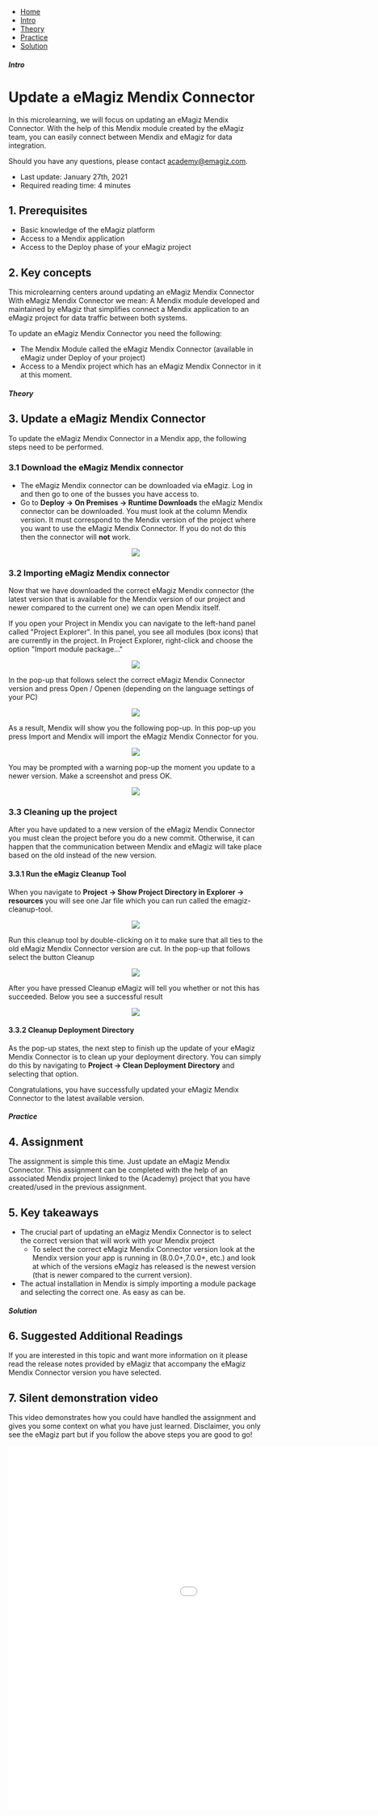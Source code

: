 <div class="ez-academy">
	<div class="ez-academy__body">
		<main class="micro-learning">
		<ul class="doc-nav">
			<li class="doc-nav__item"><a href="../../docs/microlearning/novice-mendix-connectivity-index" class="doc-nav__link">Home</a></li>
			<li class="doc-nav__item"><a href="#intro" class="doc-nav__link">Intro</a></li>
			<li class="doc-nav__item"><a href="#theory" class="doc-nav__link">Theory</a></li>
			<li class="doc-nav__item"><a href="#practice" class="doc-nav__link">Practice</a></li>
			<li class="doc-nav__item"><a href="#solution" class="doc-nav__link">Solution</a></li>
		</ul>

<div class="doc">

##### Intro

# Update a eMagiz Mendix Connector

In this microlearning, we will focus on updating an eMagiz Mendix Connector. 
With the help of this Mendix module created by the eMagiz team, you can easily connect between Mendix and eMagiz for data integration.

Should you have any questions, please contact academy@emagiz.com.

- Last update: January 27th, 2021
- Required reading time: 4 minutes

## 1. Prerequisites
- Basic knowledge of the eMagiz platform
- Access to a Mendix application
- Access to the Deploy phase of your eMagiz project

## 2. Key concepts
This microlearning centers around updating an eMagiz Mendix Connector
With eMagiz Mendix Connector we mean: A Mendix module developed and maintained by eMagiz that simplifies connect a Mendix application to an eMagiz project for data traffic between both systems.

To update an eMagiz Mendix Connector you need the following:

- The Mendix Module called the eMagiz Mendix Connector (available in eMagiz under Deploy of your project)
- Access to a Mendix project which has an eMagiz Mendix Connector in it at this moment.

##### Theory

## 3. Update a eMagiz Mendix Connector

To update the eMagiz Mendix Connector in a Mendix app, the following steps need to be performed.

### 3.1 Download the eMagiz Mendix connector
- The eMagiz Mendix connector can be downloaded via eMagiz. Log in and then go to one of the busses you have access to.    
- Go to **Deploy -> On Premises -> Runtime Downloads** the eMagiz Mendix connector can be downloaded. 
You must look at the column Mendix version. It must correspond to the Mendix version of the project where you want to use the eMagiz Mendix Connector. 
If you do not do this then the connector will **not** work.

<p align="center"><img src="../../img/microlearning/novice-mendix-connectivity-update-emagiz-mendix-connector--emc-download-screen.png"></p> 
 
###  3.2 Importing eMagiz Mendix connector
Now that we have downloaded the correct eMagiz Mendix connector (the latest version that is available for the Mendix version of our project and newer compared to the current one) we can open Mendix itself.

If you open your Project in Mendix you can navigate to the left-hand panel called "Project Explorer". In this panel, you see all modules (box icons) that are currently in the project.
In Project Explorer, right-click and choose the option "Import module package..."

<p align="center"><img src="../../img/microlearning/novice-mendix-connectivity-update-update-emagiz-mendix-connector--import-module-package.png"></p>

In the pop-up that follows select the correct eMagiz Mendix Connector version and press Open / Openen (depending on the language settings of your PC)

<p align="center"><img src="../../img/microlearning/novice-mendix-connectivity-update-update-emagiz-mendix-connector--import-module-package-selection.png"></p>

As a result, Mendix will show you the following pop-up. In this pop-up you press Import and Mendix will import the eMagiz Mendix Connector for you.

<p align="center"><img src="../../img/microlearning/novice-mendix-connectivity-update-update-emagiz-mendix-connector--import-module-package-replace-existing-module.png"></p>

You may be prompted with a warning pop-up the moment you update to a newer version. Make a screenshot and press OK.

<p align="center"><img src="../../img/microlearning/novice-mendix-connectivity-update-update-emagiz-mendix-connector--import-module-package-java-update-warning.png"></p>

### 3.3 Cleaning up the project

After you have updated to a new version of the eMagiz Mendix Connector you must clean the project before you do a new commit. 
Otherwise, it can happen that the communication between Mendix and eMagiz will take place based on the old instead of the new version.

#### 3.3.1 Run the eMagiz Cleanup Tool

When you navigate to **Project -> Show Project Directory in Explorer -> resources** you will see one Jar file which you can run called the emagiz-cleanup-tool. 

<p align="center"><img src="../../img/microlearning/novice-mendix-connectivity-update-update-emagiz-mendix-connector--emagiz-cleanup-tool.png"></p>

Run this cleanup tool by double-clicking on it to make sure that all ties to the old eMagiz Mendix Connector version are cut. In the pop-up that follows select the button Cleanup

<p align="center"><img src="../../img/microlearning/novice-mendix-connectivity-update-update-emagiz-mendix-connector--emagiz-cleanup-tool-result.png"></p>

After you have pressed Cleanup eMagiz will tell you whether or not this has succeeded. Below you see a successful result

<p align="center"><img src="../../img/microlearning/novice-mendix-connectivity-update-update-emagiz-mendix-connector--emagiz-cleanup-tool-success.png"></p>

#### 3.3.2 Cleanup Deployment Directory

As the pop-up states, the next step to finish up the update of your eMagiz Mendix Connector is to clean up your deployment directory. 
You can simply do this by navigating to **Project -> Clean Deployment Directory** and selecting that option.

Congratulations, you have successfully updated your eMagiz Mendix Connector to the latest available version.

##### Practice

## 4. Assignment

The assignment is simple this time. Just update an eMagiz Mendix Connector.
This assignment can be completed with the help of an associated Mendix project linked to the (Academy) project that you have created/used in the previous assignment.

## 5. Key takeaways

- The crucial part of updating an eMagiz Mendix Connector is to select the correct version that will work with your Mendix project
	- To select the correct eMagiz Mendix Connector version look at the Mendix version your app is running in (8.0.0+,7.0.0+, etc.) and look at which of the versions eMagiz has released is the newest version (that is newer compared to the current version).
- The actual installation in Mendix is simply importing a module package and selecting the correct one. As easy as can be.

##### Solution

## 6. Suggested Additional Readings

If you are interested in this topic and want more information on it please read the release notes provided by eMagiz that accompany the eMagiz Mendix Connector version you have selected.

## 7. Silent demonstration video

This video demonstrates how you could have handled the assignment and gives you some context on what you have just learned. Disclaimer, you only see the eMagiz part but if you follow the above steps you are good to go!

<iframe width="1280" height="720" src="../../vid/microlearning/novice-mendix-connectivity-update-update-emagiz-mendix-connector.mp4" frameborder="0" allow="accelerometer; autoplay; clipboard-write; encrypted-media; gyroscope; picture-in-picture" allowfullscreen></iframe>

</div>
</main>
</div>
</div>